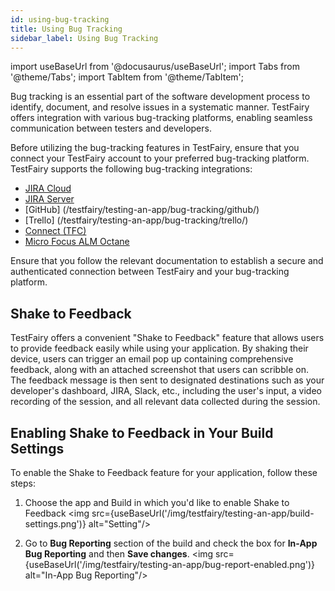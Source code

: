 ```yaml
---
id: using-bug-tracking
title: Using Bug Tracking
sidebar_label: Using Bug Tracking
---
```


import useBaseUrl from '@docusaurus/useBaseUrl';
import Tabs from '@theme/Tabs';
import TabItem from '@theme/TabItem';


Bug tracking is an essential part of the software development process to identify, document, and resolve issues in a systematic manner. TestFairy offers integration with various bug-tracking platforms, enabling seamless communication between testers and developers. 

Before utilizing the bug-tracking features in TestFairy, ensure that you connect your TestFairy account to your preferred bug-tracking platform. TestFairy supports the following bug-tracking integrations:

- [JIRA Cloud](/testfairy/testing-an-app/bug-tracking/jira-cloud/)
- [JIRA Server](/testfairy/testing-an-app/bug-tracking/jira-server/)
- [GitHub] (/testfairy/testing-an-app/bug-tracking/github/)
- [Trello] (/testfairy/testing-an-app/bug-tracking/trello/)
- [Connect (TFC)](/testfairy/testing-an-app/bug-tracking/tf-connect/)
- [Micro Focus ALM Octane](/testfairy/testing-an-app/bug-tracking/micro-focus/)

Ensure that you follow the relevant documentation to establish a secure and authenticated connection between TestFairy and your bug-tracking platform.

## Shake to Feedback

TestFairy offers a convenient "Shake to Feedback" feature that allows users to provide feedback easily while using your application. By shaking their device, users can trigger an email pop up containing comprehensive feedback, along with an attached screenshot that users can scribble on. The feedback message is then sent to designated destinations such as your developer's dashboard, JIRA, Slack, etc., including the user's input, a video recording of the session, and all relevant data collected during the session.

## Enabling Shake to Feedback in Your Build Settings

To enable the Shake to Feedback feature for your application, follow these steps:

1. Choose the app and Build in which you'd like to enable Shake to Feedback
   <img src={useBaseUrl('/img/testfairy/testing-an-app/build-settings.png')} alt="Setting"/>

1. Go to **Bug Reporting** section of the build and check the box for **In-App Bug Reporting** and then **Save changes**.
   <img src={useBaseUrl('/img/testfairy/testing-an-app/bug-report-enabled.png')} alt="In-App Bug Reporting"/>
